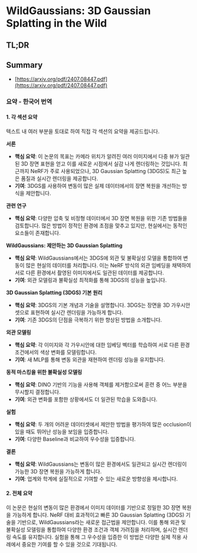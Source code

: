 # WildGaussians: 3D Gaussian Splatting in the Wild
## TL;DR
## Summary
- [https://arxiv.org/pdf/2407.08447.pdf](https://arxiv.org/pdf/2407.08447.pdf)

### 요약 - 한국어 번역

#### 1. 각 섹션 요약
텍스트 내 여러 부분을 토대로 하여 직접 각 섹션의 요약을 제공드립니다.

**서론**
- **핵심 요약**: 이 논문의 목표는 카메라 위치가 알려진 여러 이미지에서 다중 뷰가 일관된 3D 장면 표현을 얻고 이를 새로운 시점에서 실감 나게 렌더링하는 것입니다. 최근까지 NeRF가 주로 사용되었으나, 3D Gaussian Splatting (3DGS)도 최근 높은 품질과 실시간 렌더링을 제공합니다.
- **기여**: 3DGS를 사용하여 변동이 많은 실제 데이터에서의 장면 복원을 개선하는 방식을 제안합니다.

**관련 연구**
- **핵심 요약**: 다양한 압축 및 비정형 데이터에서 3D 장면 복원을 위한 기존 방법들을 검토합니다. 많은 방법이 정적인 환경에 초점을 맞추고 있지만, 현실에서는 동적인 요소들이 존재합니다.
  
**WildGaussians: 제안하는 3D Gaussian Splatting**
- **핵심 요약**: WildGaussians에서는 3DGS에 외관 및 불확실성 모델을 통합하여 변동이 많은 현실의 데이터를 처리합니다. 이는 NeRF 방식의 외관 임베딩을 채택하여 서로 다른 환경에서 촬영된 이미지에서도 일관된 데이터를 제공합니다.
- **기여**: 외관 모델링과 불확실성 최적화를 통해 3DGS의 성능을 높입니다.

**3D Gaussian Splatting (3DGS) 기본 원리**
- **핵심 요약**: 3DGS의 기본 개념과 기술을 설명합니다. 3DGS는 장면을 3D 가우시안 셋으로 표현하여 실시간 렌더링을 가능하게 합니다.
- **기여**: 기존 3DGS의 단점을 극복하기 위한 향상된 방법을 소개합니다.
 
**외관 모델링**
- **핵심 요약**: 각 이미지와 각 가우시안에 대한 임베딩 벡터를 학습하여 서로 다른 환경 조건에서의 색상 변화를 모델링합니다.
- **기여**: 새 MLP를 통해 변동 외관을 재현하여 렌더링 성능을 유지합니다.

**동적 마스킹을 위한 불확실성 모델링**
- **핵심 요약**: DINO 기반의 기능을 사용해 객체를 제거함으로써 훈련 중 어느 부분을 무시할지 결정합니다.
- **기여**: 외관 변화를 포함한 상황에서도 더 일관된 학습을 도와줍니다.

**실험**
- **핵심 요약**: 두 개의 어려운 데이터셋에서 제안한 방법을 평가하여 많은 occlusion이 있을 때도 뛰어난 성능을 보임을 입증합니다.
- **기여**: 다양한 Baseline과 비교하여 우수성을 입증합니다.

**결론**
- **핵심 요약**: WildGaussians는 변동이 많은 환경에서도 일관되고 실시간 렌더링이 가능한 3D 장면 복원을 가능하게 합니다.
- **기여**: 업계와 학계에 실질적으로 기여할 수 있는 새로운 방향성을 제시합니다.

#### 2. 전체 요약
이 논문은 현실의 변동이 많은 환경에서 이미지 데이터를 기반으로 정밀한 3D 장면 복원을 가능하게 합니다. NeRF 대비 효과적이고 빠른 3D Gaussian Splatting (3DGS) 기술을 기반으로, WildGaussians라는 새로운 접근법을 제안합니다. 이를 통해 외관 및 불확실성 모델링을 통합하여 다양한 환경 조건과 객체 가려짐을 처리하며, 실시간 렌더링 속도를 유지합니다. 실험을 통해 그 우수성을 입증한 이 방법은 다양한 실제 적용 사례에서 중요한 기여를 할 수 있을 것으로 기대됩니다.